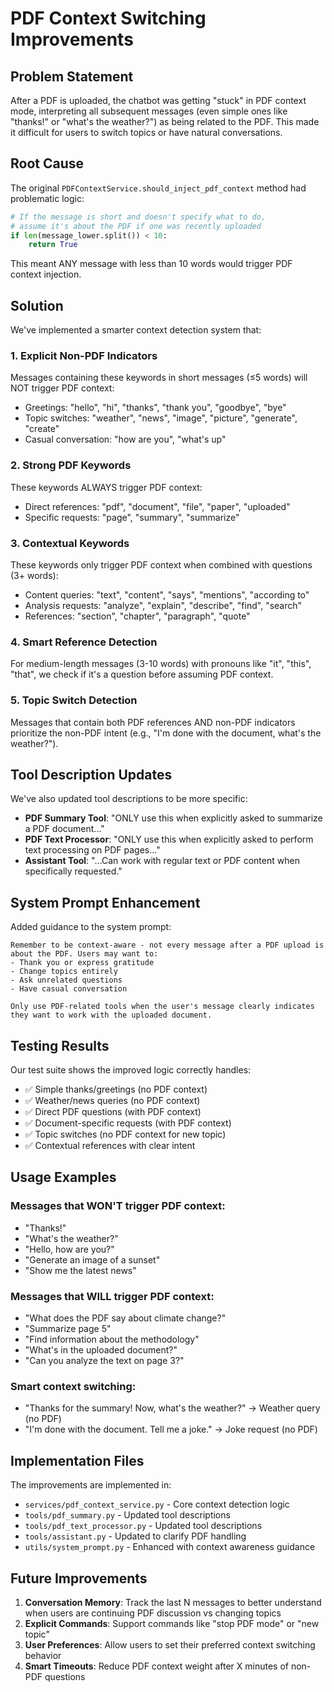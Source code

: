 # PDF Context Switching Improvements

## Problem Statement

After a PDF is uploaded, the chatbot was getting "stuck" in PDF context mode, interpreting all subsequent messages (even simple ones like "thanks!" or "what's the weather?") as being related to the PDF. This made it difficult for users to switch topics or have natural conversations.

## Root Cause

The original `PDFContextService.should_inject_pdf_context` method had problematic logic:

```python
# If the message is short and doesn't specify what to do,
# assume it's about the PDF if one was recently uploaded
if len(message_lower.split()) < 10:
    return True
```

This meant ANY message with less than 10 words would trigger PDF context injection.

## Solution

We've implemented a smarter context detection system that:

### 1. **Explicit Non-PDF Indicators**

Messages containing these keywords in short messages (≤5 words) will NOT trigger PDF context:

- Greetings: "hello", "hi", "thanks", "thank you", "goodbye", "bye"
- Topic switches: "weather", "news", "image", "picture", "generate", "create"
- Casual conversation: "how are you", "what's up"

### 2. **Strong PDF Keywords**

These keywords ALWAYS trigger PDF context:

- Direct references: "pdf", "document", "file", "paper", "uploaded"
- Specific requests: "page", "summary", "summarize"

### 3. **Contextual Keywords**

These keywords only trigger PDF context when combined with questions (3+ words):

- Content queries: "text", "content", "says", "mentions", "according to"
- Analysis requests: "analyze", "explain", "describe", "find", "search"
- References: "section", "chapter", "paragraph", "quote"

### 4. **Smart Reference Detection**

For medium-length messages (3-10 words) with pronouns like "it", "this", "that", we check if it's a question before assuming PDF context.

### 5. **Topic Switch Detection**

Messages that contain both PDF references AND non-PDF indicators prioritize the non-PDF intent (e.g., "I'm done with the document, what's the weather?").

## Tool Description Updates

We've also updated tool descriptions to be more specific:

- **PDF Summary Tool**: "ONLY use this when explicitly asked to summarize a PDF document..."
- **PDF Text Processor**: "ONLY use this when explicitly asked to perform text processing on PDF pages..."
- **Assistant Tool**: "...Can work with regular text or PDF content when specifically requested."

## System Prompt Enhancement

Added guidance to the system prompt:

```
Remember to be context-aware - not every message after a PDF upload is about the PDF. Users may want to:
- Thank you or express gratitude
- Change topics entirely
- Ask unrelated questions
- Have casual conversation

Only use PDF-related tools when the user's message clearly indicates they want to work with the uploaded document.
```

## Testing Results

Our test suite shows the improved logic correctly handles:

- ✅ Simple thanks/greetings (no PDF context)
- ✅ Weather/news queries (no PDF context)
- ✅ Direct PDF questions (with PDF context)
- ✅ Document-specific requests (with PDF context)
- ✅ Topic switches (no PDF context for new topic)
- ✅ Contextual references with clear intent

## Usage Examples

### Messages that WON'T trigger PDF context:

- "Thanks!"
- "What's the weather?"
- "Hello, how are you?"
- "Generate an image of a sunset"
- "Show me the latest news"

### Messages that WILL trigger PDF context:

- "What does the PDF say about climate change?"
- "Summarize page 5"
- "Find information about the methodology"
- "What's in the uploaded document?"
- "Can you analyze the text on page 3?"

### Smart context switching:

- "Thanks for the summary! Now, what's the weather?" → Weather query (no PDF)
- "I'm done with the document. Tell me a joke." → Joke request (no PDF)

## Implementation Files

The improvements are implemented in:

- `services/pdf_context_service.py` - Core context detection logic
- `tools/pdf_summary.py` - Updated tool descriptions
- `tools/pdf_text_processor.py` - Updated tool descriptions
- `tools/assistant.py` - Updated to clarify PDF handling
- `utils/system_prompt.py` - Enhanced with context awareness guidance

## Future Improvements

1. **Conversation Memory**: Track the last N messages to better understand when users are continuing PDF discussion vs changing topics
2. **Explicit Commands**: Support commands like "stop PDF mode" or "new topic"
3. **User Preferences**: Allow users to set their preferred context switching behavior
4. **Smart Timeouts**: Reduce PDF context weight after X minutes of non-PDF questions
